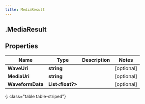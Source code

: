 ```yaml
---
title: MediaResult
---
```

## .MediaResult

## Properties

|Name | Type | Description | Notes|
|------------ | ------------- | ------------- | -------------|
| **WaveUri** | **string** |  | [optional] |
| **MediaUri** | **string** |  | [optional] |
| **WaveformData** | **List&lt;float?&gt;** |  | [optional] |
{: class="table table-striped"}


